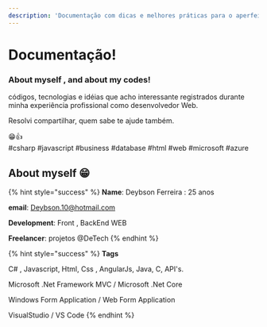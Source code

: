 ```yaml
---
description: 'Documentação com dicas e melhores práticas para o aperfeiçoamento de códigos,'
---
```


# Documentação!

### About myself , and about my codes!

 códigos, tecnologias e idéias que acho interessante registrados durante minha experiência profissional como desenvolvedor Web.

Resolvi compartilhar, quem sabe te ajude também.

😁👍  
\#csharp \#javascript \#business \#database \#html \#web \#microsoft \#azure 

## About myself 😁

{% hint style="success" %}
**Name**: Deybson Ferreira : 25 anos

**email**: Deybson.10@hotmail.com

**Development**: Front , BackEnd WEB

**Freelancer**: projetos @DeTech
{% endhint %}

{% hint style="success" %}
**Tags**

C\# , Javascript, Html,  Css , AngularJs, Java, C, API's.

Microsoft .Net Framework MVC  / Microsoft .Net Core

Windows  Form Application / Web Form Application

VisualStudio / VS Code
{% endhint %}



